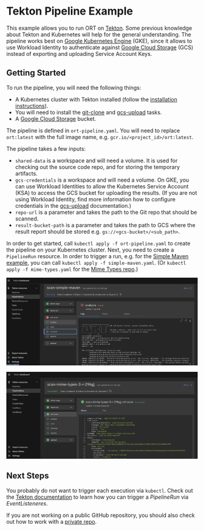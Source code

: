 # Tekton Pipeline Example

This example allows you to run ORT on [Tekton](https://tekton.dev/). Some previous knowledge about Tekton and Kubernetes
will help for the general understanding. The pipeline works best on
[Google Kubernetes Engine](https://cloud.google.com/kubernetes-engine) (GKE), since it allows to use Workload Identity
to authenticate against [Google Cloud Storage](https://cloud.google.com/products/storage) (GCS) instead of exporting and
uploading Service Account Keys.

## Getting Started

To run the pipeline, you will need the following things:

* A Kubernetes cluster with Tekton installed (follow the
  [installation instructions](https://tekton.dev/docs/pipelines/install/)).
* You will need to install the [git-clone](https://hub.tekton.dev/tekton/task/git-clone) and
  [gcs-upload](https://hub.tekton.dev/tekton/task/gcs-upload) tasks.
* A [Google Cloud Storage](https://cloud.google.com/products/storage) bucket.

The pipeline is defined in `ort-pipeline.yaml`. You will need to replace `ort:latest` with the full image name, e.g.
`gcr.io/<project_id>/ort:latest`.

The pipeline takes a few inputs:

* `shared-data` is a workspace and will need a volume. It is used for checking out the source code repo, and for storing
  the temporary artifacts.
* `gcs-credentials` is a workspace and will need a volume. On GKE, you can use Workload Identities to allow the
  Kubernetes Service Account (KSA) to access the GCS bucket for uploading the results. (If you are not using Workload
  Identity, find more information how to configure credentials in the
  [gcs-upload](https://hub.tekton.dev/tekton/task/gcs-upload) documentation.)
* `repo-url` is a parameter and takes the path to the Git repo that should be scanned.
* `result-bucket-path` is a parameter and takes the path to GCS where the result report should be stored e.g.
  `gs://<gcs-bucket>/<sub_path>`.

In order to get started, call `kubectl apply -f ort-pipeline.yaml` to create the pipeline on your Kubernetes cluster.
Next, you need to create a `PipelineRun` resource. In order to trigger a run, e.g. for the
[Simple Maven example](https://github.com/MarcelBochtler/maven-simple), you can call
`kubectl apply -f simple-maven.yaml`. (Or `kubectl apply -f mime-types.yaml` for the
[Mime Types repo](https://github.com/jshttp/mime-types).)

![Example run of Simple Maven](images/simple-maven.png)

![Example run of Mime Types](images/mime-types.png)

## Next Steps

You probably do not want to trigger each execution via `kubectl`. Check out the
[Tekton documentation](https://tekton.dev/docs/triggers/) to learn how you can trigger a *PipelineRun* via
*EventListeneres*.

If you are not working on a public GitHub repository, you should also check out how to work with a
[private repo](https://hub.tekton.dev/tekton/task/git-clone).
